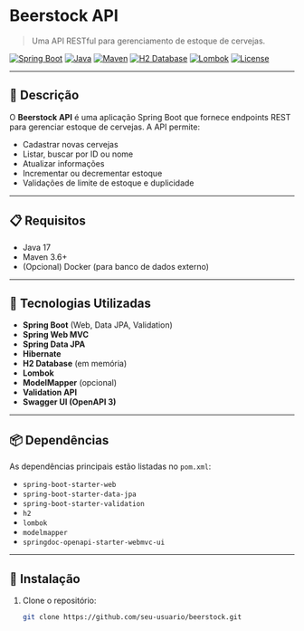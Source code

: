 # Beerstock API

> Uma API RESTful para gerenciamento de estoque de cervejas.

[![Spring Boot](https://img.shields.io/badge/Spring%20Boot-3.2.0-brightgreen)](https://spring.io/projects/spring-boot)
[![Java](https://img.shields.io/badge/Java-17-blue)](https://www.oracle.com/java/technologies/javase/jdk17-archive-downloads.html)
[![Maven](https://img.shields.io/badge/Maven-3.9.x-orange)](https://maven.apache.org/)
[![H2 Database](https://img.shields.io/badge/H2%20DB-In%20Memory-blueviolet)](https://www.h2database.com/)
[![Lombok](https://img.shields.io/badge/Lombok-1.18.30-red)](https://projectlombok.org/)
[![License](https://img.shields.io/github/license/seu-usuario/beerstock)](LICENSE)

---

## 🚀 Descrição

O **Beerstock API** é uma aplicação Spring Boot que fornece endpoints REST para gerenciar estoque de cervejas. A API permite:

- Cadastrar novas cervejas
- Listar, buscar por ID ou nome
- Atualizar informações
- Incrementar ou decrementar estoque
- Validações de limite de estoque e duplicidade

---

## 📋 Requisitos

- Java 17
- Maven 3.6+
- (Opcional) Docker (para banco de dados externo)

---

## 🧪 Tecnologias Utilizadas

- **Spring Boot** (Web, Data JPA, Validation)
- **Spring Web MVC**
- **Spring Data JPA**
- **Hibernate**
- **H2 Database** (em memória)
- **Lombok**
- **ModelMapper** (opcional)
- **Validation API**
- **Swagger UI (OpenAPI 3)**

---

## 📦 Dependências

As dependências principais estão listadas no `pom.xml`:

- `spring-boot-starter-web`
- `spring-boot-starter-data-jpa`
- `spring-boot-starter-validation`
- `h2`
- `lombok`
- `modelmapper`
- `springdoc-openapi-starter-webmvc-ui`

---

## 🔧 Instalação

1. Clone o repositório:
   ```bash
   git clone https://github.com/seu-usuario/beerstock.git
